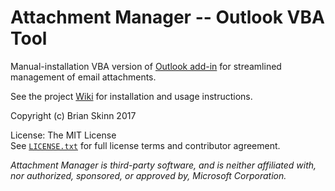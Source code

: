 # Attachment Manager -- Outlook VBA Tool

Manual-installation VBA version of
[Outlook add-in](https://github.com/bskinn/outlook-atchmgr) for
streamlined management of email attachments.

See the project [Wiki](https://github.com/bskinn/outlook-vba-atchmgr/wiki)
for installation and usage instructions.

Copyright (c) Brian Skinn 2017

License: The MIT License  
See [`LICENSE.txt`](https://github.com/bskinn/outlook-vba-atchmgr/blob/master/LICENSE.txt)
for full license terms and contributor agreement.

*Attachment Manager is third-party software, and is neither affiliated with, nor authorized,
sponsored, or approved by, Microsoft Corporation.*
